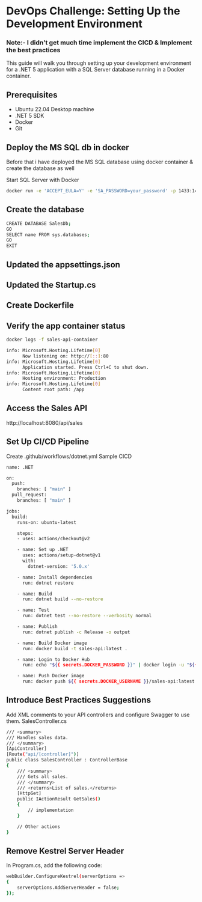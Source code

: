 # DevOps Challenge: Setting Up the Development Environment

### Note:- I didn't get much time implement the CICD & Implement the best practices

This guide will walk you through setting up your development environment for a .NET 5 application with a SQL Server database running in a Docker container.

## Prerequisites

- Ubuntu 22.04 Desktop machine
- .NET 5 SDK
- Docker
- Git

## Deploy the MS SQL db in docker

Before that i have deployed the MS SQL database using docker container & create the database as well

Start SQL Server with Docker

```bash
docker run -e 'ACCEPT_EULA=Y' -e 'SA_PASSWORD=your_password' -p 1433:1433 -d mcr.microsoft.com/mssql/server:2019-latest
```

## Create the database 

```bash
CREATE DATABASE SalesDb;
GO
SELECT name FROM sys.databases;
GO
EXIT
```

## Updated the appsettings.json

## Updated the Startup.cs

## Create Dockerfile

##  Verify the app container status

```bash
docker logs -f sales-api-container

info: Microsoft.Hosting.Lifetime[0]
      Now listening on: http://[::]:80
info: Microsoft.Hosting.Lifetime[0]
      Application started. Press Ctrl+C to shut down.
info: Microsoft.Hosting.Lifetime[0]
      Hosting environment: Production
info: Microsoft.Hosting.Lifetime[0]
      Content root path: /app
```
## Access the Sales API 
http://localhost:8080/api/sales


## Set Up CI/CD Pipeline

Create .github/workflows/dotnet.yml
Sample CICD

```bash
name: .NET

on:
  push:
    branches: [ "main" ]
  pull_request:
    branches: [ "main" ]

jobs:
  build:
    runs-on: ubuntu-latest

    steps:
    - uses: actions/checkout@v2

    - name: Set up .NET
      uses: actions/setup-dotnet@v1
      with:
        dotnet-version: '5.0.x'

    - name: Install dependencies
      run: dotnet restore

    - name: Build
      run: dotnet build --no-restore

    - name: Test
      run: dotnet test --no-restore --verbosity normal

    - name: Publish
      run: dotnet publish -c Release -o output

    - name: Build Docker image
      run: docker build -t sales-api:latest .

    - name: Login to Docker Hub
      run: echo "${{ secrets.DOCKER_PASSWORD }}" | docker login -u "${{ secrets.DOCKER_USERNAME }}" --password-stdin

    - name: Push Docker image
      run: docker push ${{ secrets.DOCKER_USERNAME }}/sales-api:latest
```


## Introduce Best Practices Suggestions

Add XML comments to your API controllers and configure Swagger to use them.
SalesController.cs

```bash
/// <summary>
/// Handles sales data.
/// </summary>
[ApiController]
[Route("api/[controller]")]
public class SalesController : ControllerBase
{
    /// <summary>
    /// Gets all sales.
    /// </summary>
    /// <returns>List of sales.</returns>
    [HttpGet]
    public IActionResult GetSales()
    {
        // implementation
    }

    // Other actions
}
```

## Remove Kestrel Server Header

In Program.cs, add the following code:
```bash
webBuilder.ConfigureKestrel(serverOptions =>
{
    serverOptions.AddServerHeader = false;
});
```


